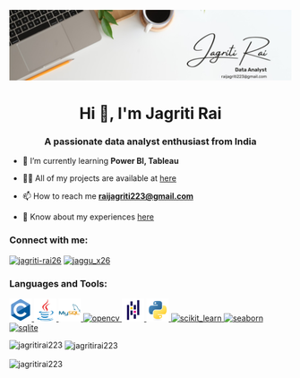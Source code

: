 ![mybanner](https://github.com/jaggu-x26/jaggu-x26/blob/main/banner-1.jpg)
<h1 align="center">Hi 👋, I'm Jagriti Rai</h1>
<h3 align="center">A passionate data analyst enthusiast from India</h3>

- 🌱 I’m currently learning **Power BI, Tableau**

- 👨‍💻 All of my projects are available at <a href="https://jaggu-x26.github.io/Portfolio-Website/">here</a>

- 📫 How to reach me **raijagriti223@gmail.com**

- 📄 Know about my experiences <a href="https://drive.google.com/file/d/1HOBuoM8p1GpF9GrhXFyAzXuud2kTPNCj/view?usp=sharing">here</a>

<h3 align="left">Connect with me:</h3>
<p align="left">
<a href="https://linkedin.com/in/jagriti-rai26" target="blank"><img align="center" src="https://raw.githubusercontent.com/rahuldkjain/github-profile-readme-generator/master/src/images/icons/Social/linked-in-alt.svg" alt="jagriti-rai26" height="30" width="40" /></a>
<a href="https://instagram.com/jaggu_x26" target="blank"><img align="center" src="https://raw.githubusercontent.com/rahuldkjain/github-profile-readme-generator/master/src/images/icons/Social/instagram.svg" alt="jaggu_x26" height="30" width="40" /></a>
</p>

<h3 align="left">Languages and Tools:</h3>
<p align="left"> <a href="https://www.cprogramming.com/" target="_blank" rel="noreferrer"> <img src="https://raw.githubusercontent.com/devicons/devicon/master/icons/c/c-original.svg" alt="c" width="40" height="40"/> </a> <a href="https://www.java.com" target="_blank" rel="noreferrer"> <img src="https://raw.githubusercontent.com/devicons/devicon/master/icons/java/java-original.svg" alt="java" width="40" height="40"/> </a> <a href="https://www.mysql.com/" target="_blank" rel="noreferrer"> <img src="https://raw.githubusercontent.com/devicons/devicon/master/icons/mysql/mysql-original-wordmark.svg" alt="mysql" width="40" height="40"/> </a> <a href="https://opencv.org/" target="_blank" rel="noreferrer"> <img src="https://www.vectorlogo.zone/logos/opencv/opencv-icon.svg" alt="opencv" width="40" height="40"/> </a> <a href="https://pandas.pydata.org/" target="_blank" rel="noreferrer"> <img src="https://raw.githubusercontent.com/devicons/devicon/2ae2a900d2f041da66e950e4d48052658d850630/icons/pandas/pandas-original.svg" alt="pandas" width="40" height="40"/> </a> <a href="https://www.python.org" target="_blank" rel="noreferrer"> <img src="https://raw.githubusercontent.com/devicons/devicon/master/icons/python/python-original.svg" alt="python" width="40" height="40"/> </a> <a href="https://scikit-learn.org/" target="_blank" rel="noreferrer"> <img src="https://upload.wikimedia.org/wikipedia/commons/0/05/Scikit_learn_logo_small.svg" alt="scikit_learn" width="40" height="40"/> </a> <a href="https://seaborn.pydata.org/" target="_blank" rel="noreferrer"> <img src="https://seaborn.pydata.org/_images/logo-mark-lightbg.svg" alt="seaborn" width="40" height="40"/> </a> <a href="https://www.sqlite.org/" target="_blank" rel="noreferrer"> <img src="https://www.vectorlogo.zone/logos/sqlite/sqlite-icon.svg" alt="sqlite" width="40" height="40"/> </a> </p>

<p><img align="left" src="https://github-readme-stats.vercel.app/api/top-langs?username=jagritirai223&show_icons=true&locale=en&layout=compact" alt="jagritirai223" /></p>

<p>&nbsp;<img align="center" src="https://github-readme-stats.vercel.app/api?username=jagritirai223&show_icons=true&locale=en" alt="jagritirai223" /></p>

<p><img align="center" src="https://github-readme-streak-stats.herokuapp.com/?user=jagritirai223&" alt="jagritirai223" /></p>
